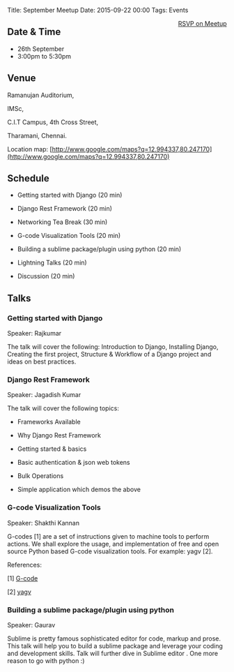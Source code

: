 Title: September Meetup
Date: 2015-09-22 00:00
Tags: Events

<a style="float:right;" class="pure-button"
href="http://www.meetup.com/Chennaipy/events/225071826/" target="_blank"><i
class="fa fa-check-square-o"></i> RSVP on Meetup</a>

## Date & Time
   * 26th September
   * 3:00pm to 5:30pm

## Venue 

Ramanujan Auditorium,

IMSc, 

C.I.T Campus, 4th Cross Street,

Tharamani, Chennai.

Location map: [http://www.google.com/maps?q=12.994337,80.247170](http://www.google.com/maps?q=12.994337,80.247170)


## Schedule

* Getting started with Django (20 min)

* Django Rest Framework (20 min)

* Networking Tea Break (30 min)

* G-code Visualization Tools (20 min)

* Building a sublime package/plugin using python (20 min)

* Lightning Talks (20 min)

* Discussion (20 min)

## Talks

### Getting started with Django

Speaker: Rajkumar

The talk will cover the following: Introduction to Django, Installing Django,
Creating the first project, Structure & Workflow of a Django project and ideas
on best practices.

### Django Rest Framework

Speaker: Jagadish Kumar

The talk will cover the following topics:

* Frameworks Available

* Why Django Rest Framework

* Getting started & basics

* Basic authentication & json web tokens

* Bulk Operations

* Simple application which demos the above

### G-code Visualization Tools

Speaker: Shakthi Kannan

G-codes [1] are a set of instructions given to machine  tools to perform
actions. We shall explore the usage, and  implementation of free and open
source Python based G-code visualization tools. For example: yagv [2].

References: 

[1] [G-code](https://en.wikipedia.org/wiki/G-code)

[2] [yagv](https://github.com/jonathanwin/yagv)


### Building a sublime package/plugin using python

Speaker: Gaurav

Sublime is pretty famous sophisticated editor for code, markup and prose. This
talk will help you to build a sublime package and leverage your coding and
development skills. Talk will further dive in Sublime editor . One more reason
to go with python :)
